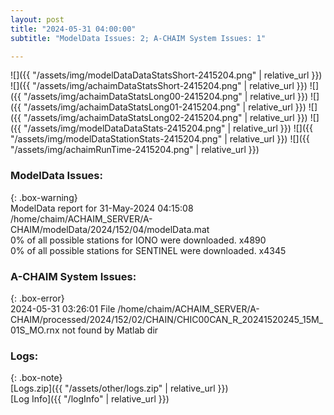 ```yaml
---
layout: post
title: "2024-05-31 04:00:00"
subtitle: "ModelData Issues: 2; A-CHAIM System Issues: 1"

---
```


![]({{ "/assets/img/modelDataDataStatsShort-2415204.png" | relative_url }})
![]({{ "/assets/img/achaimDataStatsShort-2415204.png" | relative_url }})
![]({{ "/assets/img/achaimDataStatsLong00-2415204.png" | relative_url }})
![]({{ "/assets/img/achaimDataStatsLong01-2415204.png" | relative_url }})
![]({{ "/assets/img/achaimDataStatsLong02-2415204.png" | relative_url }})
![]({{ "/assets/img/modelDataDataStats-2415204.png" | relative_url }})
![]({{ "/assets/img/modelDataStationStats-2415204.png" | relative_url }})
![]({{ "/assets/img/achaimRunTime-2415204.png" | relative_url }})


### ModelData Issues:  
  
{: .box-warning}  
 ModelData report for 31-May-2024 04:15:08   
 /home/chaim/ACHAIM_SERVER/A-CHAIM/modelData/2024/152/04/modelData.mat   
 0% of all possible stations for IONO were downloaded. x4890   
 0% of all possible stations for SENTINEL were downloaded. x4345   
  
### A-CHAIM System Issues:  
  
{: .box-error}  
2024-05-31 03:26:01 File /home/chaim/ACHAIM_SERVER/A-CHAIM/processed/2024/152/02/CHAIN/CHIC00CAN_R_20241520245_15M_01S_MO.rnx not found by Matlab dir  

### Logs:  
  
{: .box-note}  
[Logs.zip]({{ "/assets/other/logs.zip" | relative_url }})  
[Log Info]({{ "/logInfo" | relative_url }})  

